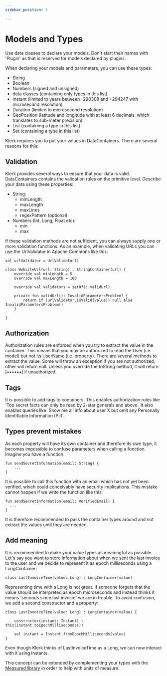 ```yaml
---
sidebar_position: 5

---
```

# Models and Types

Use data classes to declare your models. Don't start their names with 'Plugin' as that is reserved for models declared
by plugins.

When declaring your models and parameters, you can use these types:
* String
* Boolean
* Numbers (signed and unsigned)
* data classes (containing only types in this list)
* Instant (limited to years between -290308 and +294247 with microsecond resolution)
* Duration (limited to microsecond resolution)
* GeoPosition (latitude and longitude with at least 6 decimals, which translates to sub-meter precision)
* List (containing a type in this list)
* Set (containing a type in this list)

Klerk requires you to put your values in DataContainers. There are several reasons for this:

## Validation

Klerk provides several ways to ensure that your data is valid. DataContainers contains the validation rules on the 
primitive level. Describe your data using these properties:

* String:
    * minLength
    * maxLength
    * maxLines
    * regexPattern (optional)
* Numbers (Int, Long, Float etc):
    * min
    * max

If these validation methods are not sufficient, you can always supply one or more validation functions. As an example,
when validating URLs you can use the UrlValidator in Apache Commons like this:

```
val urlValidator = UrlValidator()

class WebsiteUrl(url: String) : StringContainer(url) {
    override val minLength = 5
    override val maxLength = 100

    override val validators = setOf(::validUrl)

    private fun validUrl(): InvalidParametersProblem? {
        return if (urlValidator.isValid(value)) null else InvalidParametersProblem()
    }

}
```

## Authorization

Authorization rules are enforced when you try to extract the value in the container. This means that you may be
authorized to read the User (i.e. model) but not its UserName (i.e. property). There are several methods to extract the
value. Some will throw an exception if you are not authorized, other will return null. Unless you override the toString
method, it will return [••••••] if unauthorized.

## Tags

It is possible to add tags to containers. This enables authorization rules like 'Top secret facts can only be
read by 2-star generals and above'. It also enables queries like 'Show me all info about user X but omit any
Personally Identifiable Information (PII)'.

## Types prevent mistakes

As each property will have its own container and therefore its own type, it becomes impossible to confuse parameters
when calling a function. Imagine you have a function

```
fun sendSecretInformation(email: String) {
    ...
}
```

It is possible to call this function with an email which has not yet been verified, which could conceivably
have security implications. This mistake cannot happen if we write the function like this:

```
fun sendSecretInformation(email: VerifiedEmail) {
  ...
}
```

It is therefore recommended to pass the container types around and not extract the values until they are needed.

## Add meaning

It is recommended to make your value types as meaningful as possible. Let's say you want to store information about when
we sent the last invoice to the user and we decide to represent it as epoch milliseconds using a LongContainer:

```
class LastInvoiceTime(value: Long) : LongContainer(value)
```

Representing time with a Long is not great. If someone forgets that the value should be interpreted as epoch
microseconds and instead thinks it
means 'seconds since last invoice' we are in trouble. To avoid confusion, we add a second constructor and a property:

```
class LastInvoiceTime(value: Long) : LongContainer(value) {

    constructor(instant: Instant) : this(instant.toEpochMilliseconds())

    val instant = Instant.fromEpochMilliseconds(value)
}
```

Even though Klerk thinks of LastInvoiceTime as a Long, we can now interact with it using Instants.

This concept can be extended by complementing your types with the [Measured library](https://github.com/nacular/measured) in order to help with units of
measure.